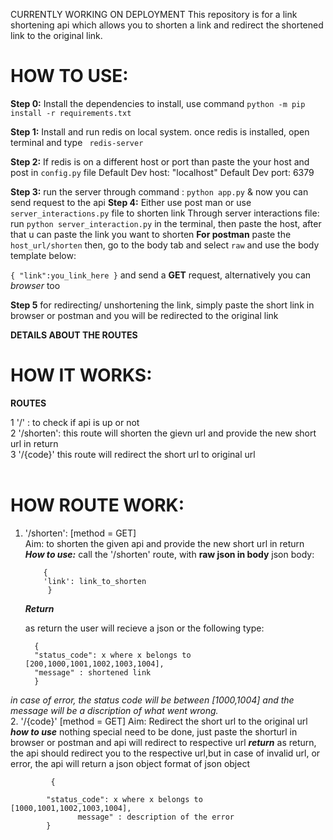 
CURRENTLY WORKING ON DEPLOYMENT
This repository is for a link shortening api which allows you to shorten a link and redirect the shortened link to the original link.

# HOW TO USE:
**Step 0:** Install the dependencies to install, 
use command ```python -m pip install -r requirements.txt```

**Step 1:** Install and run redis on local system.
once redis is installed, open terminal and type ``` redis-server```

**Step 2:** If redis is on a different host or port than paste the your host and post in ```config.py``` file
Default Dev host: "localhost"
Default Dev port: 6379

**Step 3:** run the server through command : ```python app.py``` & now you can send request to the api
**Step 4:** Either use post man or use ```server_interactions.py``` file to shorten link 
Through server interactions file:
 run ```python server_interaction.py``` in the terminal, then paste the host, after that u can paste the link you want to shorten
**For postman**
paste the ```host_url/shorten``` then, go to the body tab and select `raw` and use the body template below:

`{
        "link":you_link_here
}`
and send a **GET** request, alternatively you can *browser* too

**Step 5** for redirecting/ unshortening the link,
simply paste the short link in browser or postman and you will be redirected to the original link

**DETAILS ABOUT THE ROUTES**
# HOW IT WORKS:
**ROUTES**  

1 '/' : to check if api is up or not<br>
2 '/shorten': this route will shorten the gievn url and provide the new short url in return<br>
3 '/{code}' this route will redirect the short url to original url<br>
<br>
# HOW ROUTE WORK:  

1.  '/shorten': [method = GET]<br>
    Aim: to shorten the given api and provide the new short url in return
    ***How to use:***
    call the '/shorten' route, with **raw json in body**
    json body:  
            
            {
            'link': link_to_shorten
             }
      
    ***Return***
	
    as return the user will recieve a json or the following type:
          
          { 
          "status_code": x where x belongs to [200,1000,1001,1002,1003,1004], 
          "message" : shortened link
          }
*in case of error, the status code will be between [1000,1004] and the message will be a discription of what went wrong.*<br>
2. '/{code}' [method = GET]
Aim: Redirect the short url to the original url
***how to use*** 
nothing special need to be done, just paste the shorturl in browser or postman and api will redirect to respective url
***return***
as return, the api should redirect you to the respective url,but
in case of invalid url, or error, the api will return a json object
format of json object
         
             {
            
			"status_code": x where x belongs to [1000,1001,1002,1003,1004],
                   message" : description of the error
        	}
		
